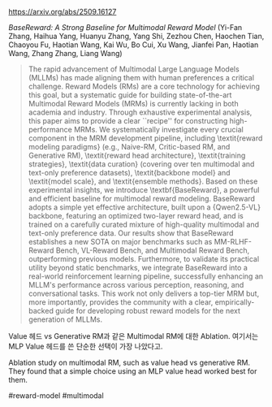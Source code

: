 https://arxiv.org/abs/2509.16127

*BaseReward: A Strong Baseline for Multimodal Reward Model* (Yi-Fan Zhang, Haihua Yang, Huanyu Zhang, Yang Shi, Zezhou Chen, Haochen Tian, Chaoyou Fu, Haotian Wang, Kai Wu, Bo Cui, Xu Wang, Jianfei Pan, Haotian Wang, Zhang Zhang, Liang Wang)

> The rapid advancement of Multimodal Large Language Models (MLLMs) has made aligning them with human preferences a critical challenge. Reward Models (RMs) are a core technology for achieving this goal, but a systematic guide for building state-of-the-art Multimodal Reward Models (MRMs) is currently lacking in both academia and industry. Through exhaustive experimental analysis, this paper aims to provide a clear ``recipe'' for constructing high-performance MRMs. We systematically investigate every crucial component in the MRM development pipeline, including \textit{reward modeling paradigms} (e.g., Naive-RM, Critic-based RM, and Generative RM), \textit{reward head architecture}, \textit{training strategies}, \textit{data curation} (covering over ten multimodal and text-only preference datasets), \textit{backbone model} and \textit{model scale}, and \textit{ensemble methods}. Based on these experimental insights, we introduce \textbf{BaseReward}, a powerful and efficient baseline for multimodal reward modeling. BaseReward adopts a simple yet effective architecture, built upon a {Qwen2.5-VL} backbone, featuring an optimized two-layer reward head, and is trained on a carefully curated mixture of high-quality multimodal and text-only preference data. Our results show that BaseReward establishes a new SOTA on major benchmarks such as MM-RLHF-Reward Bench, VL-Reward Bench, and Multimodal Reward Bench, outperforming previous models. Furthermore, to validate its practical utility beyond static benchmarks, we integrate BaseReward into a real-world reinforcement learning pipeline, successfully enhancing an MLLM's performance across various perception, reasoning, and conversational tasks. This work not only delivers a top-tier MRM but, more importantly, provides the community with a clear, empirically-backed guide for developing robust reward models for the next generation of MLLMs.

Value 헤드 vs Generative RM과 같은 Multimodal RM에 대한 Ablation. 여기서는 MLP Value 헤드를 쓴 단순한 선택이 가장 나았다고.

Ablation study on multimodal RM, such as value head vs generative RM. They found that a simple choice using an MLP value head worked best for them.

#reward-model #multimodal 